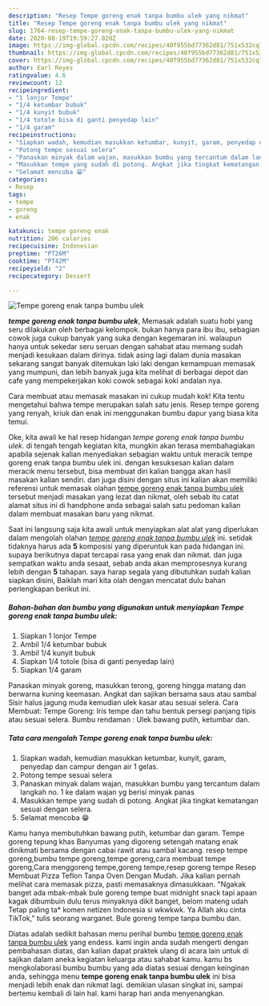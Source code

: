 ```yaml
---
description: "Resep Tempe goreng enak tanpa bumbu ulek yang nikmat"
title: "Resep Tempe goreng enak tanpa bumbu ulek yang nikmat"
slug: 1764-resep-tempe-goreng-enak-tanpa-bumbu-ulek-yang-nikmat
date: 2020-08-19T19:59:27.020Z
image: https://img-global.cpcdn.com/recipes/40f955bd77362d81/751x532cq70/tempe-goreng-enak-tanpa-bumbu-ulek-foto-resep-utama.jpg
thumbnail: https://img-global.cpcdn.com/recipes/40f955bd77362d81/751x532cq70/tempe-goreng-enak-tanpa-bumbu-ulek-foto-resep-utama.jpg
cover: https://img-global.cpcdn.com/recipes/40f955bd77362d81/751x532cq70/tempe-goreng-enak-tanpa-bumbu-ulek-foto-resep-utama.jpg
author: Earl Reyes
ratingvalue: 4.6
reviewcount: 12
recipeingredient:
- "1 lonjor Tempe"
- "1/4 ketumbar bubuk"
- "1/4 kunyit bubuk"
- "1/4 totole bisa di ganti penyedap lain"
- "1/4 garam"
recipeinstructions:
- "Siapkan wadah, kemudian masukkan ketumbar, kunyit, garam, penyedap dan campur dengan air 1 gelas."
- "Potong tempe sesuai selera"
- "Panaskan minyak dalam wajan, masukkan bumbu yang tercantum dalam langkah no. 1 ke dalam wajan yg berisi minyak panas"
- "Masukkan tempe yang sudah di potong. Angkat jika tingkat kematangan sesuai dengan selera."
- "Selamat mencoba 😁"
categories:
- Resep
tags:
- tempe
- goreng
- enak

katakunci: tempe goreng enak 
nutrition: 206 calories
recipecuisine: Indonesian
preptime: "PT26M"
cooktime: "PT42M"
recipeyield: "2"
recipecategory: Dessert

---
```



![Tempe goreng enak tanpa bumbu ulek](https://img-global.cpcdn.com/recipes/40f955bd77362d81/751x532cq70/tempe-goreng-enak-tanpa-bumbu-ulek-foto-resep-utama.jpg)

<b><i>tempe goreng enak tanpa bumbu ulek</i></b>, Memasak adalah suatu hobi yang seru dilakukan oleh berbagai kelompok. bukan hanya para ibu ibu, sebagian cowok juga cukup banyak yang suka dengan kegemaran ini. walaupun hanya untuk sekedar seru seruan dengan sahabat atau memang sudah menjadi kesukaan dalam dirinya. tidak asing lagi dalam dunia masakan sekarang sangat banyak ditemukan laki laki dengan kemampuan memasak yang mumpuni, dan lebih banyak juga kita melihat di berbagai depot dan cafe yang mempekerjakan koki cowok sebagai koki andalan nya.

Cara membuat atau memasak masakan ini cukup mudah kok! Kita tentu mengetahui bahwa tempe merupakan salah satu jenis. Resep tempe goreng yang renyah, kriuk dan enak ini menggunakan bumbu dapur yang biasa kita temui.

Oke, kita awali ke hal resep hidangan <i>tempe goreng enak tanpa bumbu ulek</i>. di tengah tengah kegiatan kita, mungkin akan terasa membahagiakan apabila sejenak kalian menyediakan sebagian waktu untuk meracik tempe goreng enak tanpa bumbu ulek ini. dengan kesuksesan kalian dalam meracik menu tersebut, bisa membuat diri kalian bangga akan hasil masakan kalian sendiri. dan juga disini dengan situs ini kalian akan memiliki referensi untuk memasak olahan <u>tempe goreng enak tanpa bumbu ulek</u> tersebut menjadi masakan yang lezat dan nikmat, oleh sebab itu catat alamat situs ini di handphone anda sebagai salah satu pedoman kalian dalam membuat masakan baru yang nikmat.


Saat ini langsung saja kita awali untuk menyiapkan alat alat yang diperlukan dalam mengolah olahan <u><i>tempe goreng enak tanpa bumbu ulek</i></u> ini. setidak tidaknya harus ada <b>5</b> komposisi yang diperuntuk kan pada hidangan ini. supaya berikutnya dapat tercapai rasa yang enak dan nikmat. dan juga sempatkan waktu anda sesaat, sebab anda akan memprosesnya kurang lebih dengan <b>5</b> tahapan. saya harap segala yang dibutuhkan sudah kalian siapkan disini, Baiklah mari kita olah dengan mencatat dulu bahan perlengkapan berikut ini.

<!--inarticleads1-->

##### Bahan-bahan dan bumbu yang digunakan untuk menyiapkan Tempe goreng enak tanpa bumbu ulek:

1. Siapkan 1 lonjor Tempe
1. Ambil 1/4 ketumbar bubuk
1. Ambil 1/4 kunyit bubuk
1. Siapkan 1/4 totole (bisa di ganti penyedap lain)
1. Siapkan 1/4 garam


Panaskan minyak goreng, masukkan terong, goreng hingga matang dan berwarna kuning keemasan. Angkat dan sajikan bersama saus atau sambal Sisir halus jagung muda kemudian ulek kasar atau sesuai selera. Cara Membuat: Tempe Goreng: Iris tempe dan tahu bentuk persegi panjang tipis atau sesuai selera. Bumbu rendaman : Ulek bawang putih, ketumbar dan. 

<!--inarticleads2-->

##### Tata cara mengolah Tempe goreng enak tanpa bumbu ulek:

1. Siapkan wadah, kemudian masukkan ketumbar, kunyit, garam, penyedap dan campur dengan air 1 gelas.
1. Potong tempe sesuai selera
1. Panaskan minyak dalam wajan, masukkan bumbu yang tercantum dalam langkah no. 1 ke dalam wajan yg berisi minyak panas
1. Masukkan tempe yang sudah di potong. Angkat jika tingkat kematangan sesuai dengan selera.
1. Selamat mencoba 😁


Kamu hanya membutuhkan bawang putih, ketumbar dan garam. Tempe goreng tepung khas Banyumas yang digoreng setengah matang enak dinikmati bersama dengan cabai rawit atau sambal kacang. resep tempe goreng,bumbu tempe goreng,tempe goreng,cara membuat tempe goreng,Cara menggoreng tempe,goreng tempe,resep goreng tempe Resep Membuat Pizza Teflon Tanpa Oven Dengan Mudah. Jika kalian pernah melihat cara memasak pizza, pasti memasaknya dimasukkaan. &#34;Ngakak banget ada mbak-mbak bule goreng tempe buat midnight snack tapi apaan kagak dibumbuin dulu terus minyaknya dikit banget, belom mateng udah Tetap paling ta* komen netizen Indonesia si wkwkwk. Ya Allah aku cinta TikTok,&#34; tulis seorang warganet. Bule goreng tempe tanpa bumbu dan. 

Diatas adalah sedikit bahasan menu perihal bumbu <u>tempe goreng enak tanpa bumbu ulek</u> yang endess. kami ingin anda sudah mengerti dengan pembahasan diatas, dan kalian dapat praktek ulang di acara lain untuk di sajikan dalam aneka kegiatan keluarga atau sahabat kamu. kamu bs mengkolaborasi bumbu bumbu yang ada diatas sesuai dengan keinginan anda, sehingga menu <b>tempe goreng enak tanpa bumbu ulek</b> ini bisa menjadi lebih enak dan nikmat lagi. demikian ulasan singkat ini, sampai bertemu kembali di lain hal. kami harap hari anda menyenangkan.
